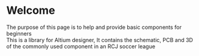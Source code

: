 # Welcome
The purpose of this page is to help and provide basic components for beginners  
This is a library for Altium designer, It contains the schematic, PCB and 3D of the commonly used component in an RCJ soccer league 